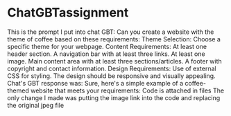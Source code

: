 # ChatGBTassignment
This is the prompt I put into chat GBT: Can you create a website with the theme of coffee based on these requirements: Theme Selection: Choose a specific theme for your webpage.
Content Requirements:
At least one header section.
A navigation bar with at least three links.
At least one image.
Main content area with at least three sections/articles.
A footer with copyright and contact information.
Design Requirements:
Use of external CSS for styling.
The design should be responsive and visually appealing.
Chat's GBT response was: Sure, here's a simple example of a coffee-themed website that meets your requirements:
Code is attached in files 
The only change I made was putting the image link into the code and replacing the original jpeg file
